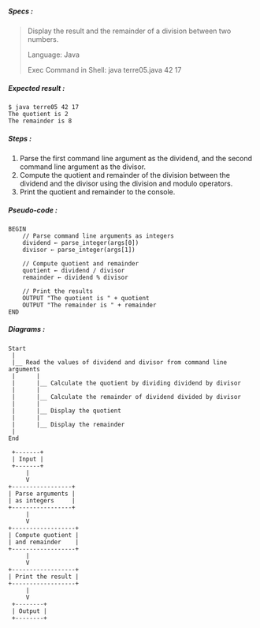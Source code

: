 ##### Specs :

> Display the result and the remainder of a division between two numbers.
>
> Language: Java
>
> Exec Command in Shell: java terre05.java 42 17

##### Expected result :

```
$ java terre05 42 17
The quotient is 2
The remainder is 8
```

##### Steps :

1. Parse the first command line argument as the dividend,
and the second command line argument as the divisor.
2. Compute the quotient and remainder of the division
between the dividend and the divisor
using the division and modulo operators.
3. Print the quotient and remainder to the console.

##### Pseudo-code :

```
BEGIN
    // Parse command line arguments as integers
    dividend ← parse_integer(args[0])
    divisor ← parse_integer(args[1])

    // Compute quotient and remainder
    quotient ← dividend / divisor
    remainder ← dividend % divisor

    // Print the results
    OUTPUT "The quotient is " + quotient
    OUTPUT "The remainder is " + remainder
END
```

##### Diagrams :

```
Start
 |
 |__ Read the values of dividend and divisor from command line arguments
 |      |
 |      |__ Calculate the quotient by dividing dividend by divisor
 |      |
 |      |__ Calculate the remainder of dividend divided by divisor
 |      |
 |      |__ Display the quotient
 |      |
 |      |__ Display the remainder
 |
End
```

```
 +-------+
 | Input |
 +-------+
     |
     V
+-----------------+
| Parse arguments |
| as integers     |
+-----------------+
     |
     V
+------------------+
| Compute quotient |
| and remainder    |
+------------------+
     |
     V
+------------------+
| Print the result |
+------------------+
     |
     V
 +--------+
 | Output |
 +--------+
```
